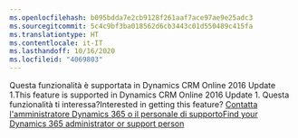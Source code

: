 ```yaml
---
ms.openlocfilehash: b095bdda7e2cb9128f261aaf7ace97ae9e25adc3
ms.sourcegitcommit: 5c4c9bf3ba018562d6cb3443c01d550489c415fa
ms.translationtype: HT
ms.contentlocale: it-IT
ms.lasthandoff: 10/16/2020
ms.locfileid: "4069803"
---
```

<span data-ttu-id="29d10-101">Questa funzionalità è supportata in Dynamics CRM Online 2016 Update 1.</span><span class="sxs-lookup"><span data-stu-id="29d10-101">This feature is supported in Dynamics CRM Online 2016 Update 1.</span></span> <span data-ttu-id="29d10-102">Questa funzionalità ti interessa?</span><span class="sxs-lookup"><span data-stu-id="29d10-102">Interested in getting this feature?</span></span> [<span data-ttu-id="29d10-103">Contatta l'amministratore Dynamics 365 o il personale di supporto</span><span class="sxs-lookup"><span data-stu-id="29d10-103">Find your Dynamics 365 administrator or support person</span></span>](https://docs.microsoft.com/dynamics365/customerengagement/on-premises/basics/find-administrator-support)
